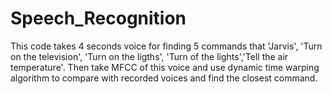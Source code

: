 # Speech_Recognition
This code takes 4 seconds voice for finding 5 commands that 'Jarvis', 'Turn on the television', 'Turn on the ligths', 'Turn of the lights','Tell the air temperature'. Then take MFCC of this voice and use dynamic time warping algorithm to compare with recorded voices and find the closest command.
